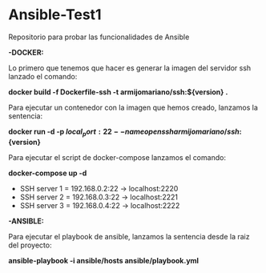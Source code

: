 # Ansible-Test1

Repositorio para probar las funcionalidades de Ansible

<b>-DOCKER:</b>

Lo primero que tenemos que hacer es generar la imagen del servidor ssh lanzado el comando:

<b>docker build -f Dockerfile-ssh -t armijomariano/ssh:${version} .</b>

Para ejecutar un contenedor con la imagen que hemos creado, lanzamos la sentencia:

<b>docker run -d -p ${local_port}:22 --name openssh armijomariano/ssh:${version}</b>

Para ejecutar el script de docker-compose lanzamos el comando:

<b>docker-compose up -d</b>

- SSH server 1 = 192.168.0.2:22 -> localhost:2220
- SSH server 2 = 192.168.0.3:22 -> localhost:2221
- SSH server 3 = 192.168.0.4:22 -> localhost:2222


<b>-ANSIBLE:</b>

Para ejecutar el playbook de ansible, lanzamos la sentencia desde la raiz del proyecto:

<b>ansible-playbook -i ansible/hosts ansible/playbook.yml</b>
